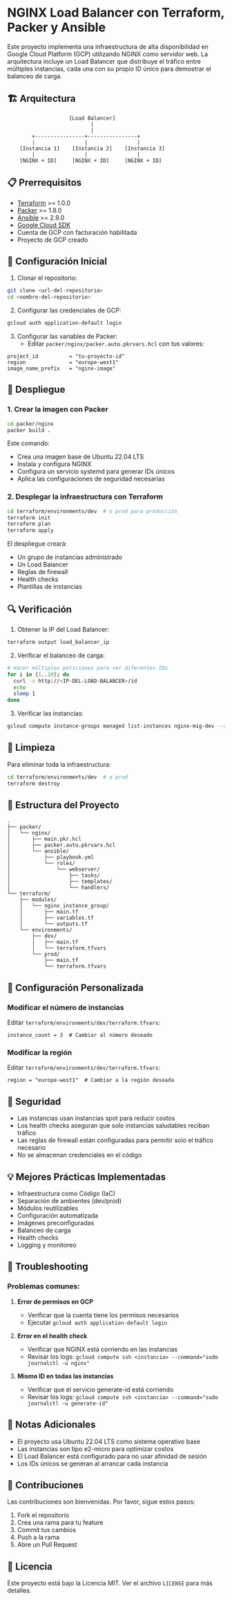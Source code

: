# NGINX Load Balancer con Terraform, Packer y Ansible

Este proyecto implementa una infraestructura de alta disponibilidad en Google Cloud Platform (GCP) utilizando NGINX como servidor web. La arquitectura incluye un Load Balancer que distribuye el tráfico entre múltiples instancias, cada una con su propio ID único para demostrar el balanceo de carga.

## 🏗️ Arquitectura

```
                    [Load Balancer]
                           |
                           |
        +----------------+----------------+
        |                |                |
    [Instancia 1]    [Instancia 2]    [Instancia 3]
        |                |                |
    [NGINX + ID]     [NGINX + ID]     [NGINX + ID]
```

## 📋 Prerrequisitos

- [Terraform](https://www.terraform.io/downloads.html) >= 1.0.0
- [Packer](https://www.packer.io/downloads.html) >= 1.8.0
- [Ansible](https://docs.ansible.com/ansible/latest/installation_guide/intro_installation.html) >= 2.9.0
- [Google Cloud SDK](https://cloud.google.com/sdk/docs/install)
- Cuenta de GCP con facturación habilitada
- Proyecto de GCP creado

## 🔑 Configuración Inicial

1. Clonar el repositorio:
```bash
git clone <url-del-repositorio>
cd <nombre-del-repositorio>
```

2. Configurar las credenciales de GCP:
```bash
gcloud auth application-default login
```

3. Configurar las variables de Packer:
   - Editar `packer/nginx/packer.auto.pkrvars.hcl` con tus valores:
```hcl
project_id          = "tu-proyecto-id"
region              = "europe-west1"
image_name_prefix   = "nginx-image"
```

## 🚀 Despliegue

### 1. Crear la imagen con Packer

```bash
cd packer/nginx
packer build .
```

Este comando:
- Crea una imagen base de Ubuntu 22.04 LTS
- Instala y configura NGINX
- Configura un servicio systemd para generar IDs únicos
- Aplica las configuraciones de seguridad necesarias

### 2. Desplegar la infraestructura con Terraform

```bash
cd terraform/environments/dev  # o prod para producción
terraform init
terraform plan
terraform apply
```

El despliegue creará:
- Un grupo de instancias administrado
- Un Load Balancer
- Reglas de firewall
- Health checks
- Plantillas de instancias

## 🔍 Verificación

1. Obtener la IP del Load Balancer:
```bash
terraform output load_balancer_ip
```

2. Verificar el balanceo de carga:
```bash
# Hacer múltiples peticiones para ver diferentes IDs
for i in {1..10}; do
  curl -s http://<IP-DEL-LOAD-BALANCER>/id
  echo
  sleep 1
done
```

3. Verificar las instancias:
```bash
gcloud compute instance-groups managed list-instances nginx-mig-dev --zone=europe-west1-b
```

## 🧹 Limpieza

Para eliminar toda la infraestructura:

```bash
cd terraform/environments/dev  # o prod
terraform destroy
```

## 📁 Estructura del Proyecto

```
.
├── packer/
│   └── nginx/
│       ├── main.pkr.hcl
│       ├── packer.auto.pkrvars.hcl
│       └── ansible/
│           ├── playbook.yml
│           └── roles/
│               └── webserver/
│                   ├── tasks/
│                   ├── templates/
│                   └── handlers/
└── terraform/
    ├── modules/
    │   └── nginx_instance_group/
    │       ├── main.tf
    │       ├── variables.tf
    │       └── outputs.tf
    └── environments/
        ├── dev/
        │   ├── main.tf
        │   └── terraform.tfvars
        └── prod/
            ├── main.tf
            └── terraform.tfvars
```

## 🔧 Configuración Personalizada

### Modificar el número de instancias

Editar `terraform/environments/dev/terraform.tfvars`:
```hcl
instance_count = 3  # Cambiar al número deseado
```

### Modificar la región

Editar `terraform/environments/dev/terraform.tfvars`:
```hcl
region = "europe-west1"  # Cambiar a la región deseada
```

## 🔐 Seguridad

- Las instancias usan instancias spot para reducir costos
- Los health checks aseguran que solo instancias saludables reciban tráfico
- Las reglas de firewall están configuradas para permitir solo el tráfico necesario
- No se almacenan credenciales en el código

## 💡 Mejores Prácticas Implementadas

- Infraestructura como Código (IaC)
- Separación de ambientes (dev/prod)
- Módulos reutilizables
- Configuración automatizada
- Imágenes preconfiguradas
- Balanceo de carga
- Health checks
- Logging y monitoreo

## 🐛 Troubleshooting

### Problemas comunes:

1. **Error de permisos en GCP**
   - Verificar que la cuenta tiene los permisos necesarios
   - Ejecutar `gcloud auth application-default login`

2. **Error en el health check**
   - Verificar que NGINX está corriendo en las instancias
   - Revisar los logs: `gcloud compute ssh <instancia> --command="sudo journalctl -u nginx"`

3. **Mismo ID en todas las instancias**
   - Verificar que el servicio generate-id está corriendo
   - Revisar los logs: `gcloud compute ssh <instancia> --command="sudo journalctl -u generate-id"`

## 📝 Notas Adicionales

- El proyecto usa Ubuntu 22.04 LTS como sistema operativo base
- Las instancias son tipo e2-micro para optimizar costos
- El Load Balancer está configurado para no usar afinidad de sesión
- Los IDs únicos se generan al arrancar cada instancia

## 🤝 Contribuciones

Las contribuciones son bienvenidas. Por favor, sigue estos pasos:
1. Fork el repositorio
2. Crea una rama para tu feature
3. Commit tus cambios
4. Push a la rama
5. Abre un Pull Request

## 📄 Licencia

Este proyecto está bajo la Licencia MIT. Ver el archivo `LICENSE` para más detalles. 